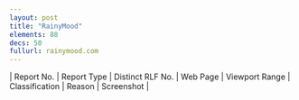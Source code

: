 ```yaml
---
layout: post
title: "RainyMood"
elements: 88
decs: 50
fullurl: rainymood.com
---
```

| Report No. | Report Type | Distinct RLF No. | Web Page | Viewport Range | Classification | Reason | Screenshot |
